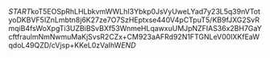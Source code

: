 $START$koT5EOSpRhLHLbkvmWWLhI3Ybkp0JsVyUweLYad7y23L5q39nVTotyoDKBVF5IZnLmbtn8j6K27ze7O7SzHEptxse440V4pCTpuT5/KB9fJXG2SvRmqiB4fsWoXpgTi3UZBiBSvBXf53WnmeHLqawxuUMJpNZFIAS36x2BH7GaYcftfraulmNmNwmuMaKjSvsR2CZx+CM923aAFRd92N1FTGNLeV00IXKfEaWqdoL49QZD/cVjsp+KKeL0zVaIhW$END$